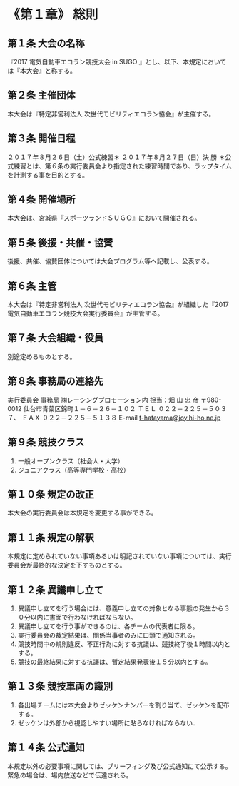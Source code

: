 # 《第１章》 総則
## 第１条 大会の名称
『2017 電気自動車エコラン競技大会 in SUGO 』とし、以下、本規定においては『本大会』と称する。
## 第２条 主催団体
本大会は『特定非営利法人 次世代モビリティエコラン協会』が主催する。
## 第３条 開催日程
２０１７年８月２６日（土）公式練習＊
２０１７年８月２７日（日）決 勝
＊公式練習とは、第６条の実行委員会より指定された練習時間であり、ラップタイムを計測する事を目的とする。
## 第４条 開催場所
本大会は、宮城県『スポーツランドＳＵＧＯ』において開催される。
## 第５条 後援・共催・協賛
後援、共催、協賛団体については大会プログラム等へ記載し、公表する。
## 第６条 主管
本大会は『特定非営利法人 次世代モビリティエコラン協会』が組織した『2017 電気自動車エコラン競技大会実行委員会』が主管する。
## 第７条 大会組織・役員
別途定めるものとする。
## 第８条 事務局の連絡先
実行委員会 事務局
㈱レーシングプロモーション内 担当：畑 山 忠 彦
〒980-0012 仙台市青葉区錦町１－６－２６－１０２
ＴＥＬ ０２２－２２５－５０３７、 ＦＡＸ ０２２－２２５－５１３８
E-mail t-hatayama@joy.hi-ho.ne.jp
## 第９条 競技クラス
1. 一般オープンクラス（社会人・大学）
1. ジュニアクラス（高等専門学校・高校）
## 第１０条 規定の改正
本大会の実行委員会は本規定を変更する事ができる。
## 第１１条 規定の解釈
本規定に定められていない事項あるいは明記されていない事項については、実行委員会が最終的な決定を下すものとする。
## 第１２条 異議申し立て
1. 異議申し立てを行う場合には、意義申し立ての対象となる事態の発生から３０分以内に書面で行わなければならない。
1. 異議申し立てを行う事ができるのは、各チームの代表者に限る。
1. 実行委員会の裁定結果は、関係当事者のみに口頭で通知される。
1. 競技時間中の規則違反、不正行為に対する抗議は、競技終了後１時間以内とする。
1. 競技の最終結果に対する抗議は、暫定結果発表後１５分以内とする。
## 第１３条 競技車両の識別
1. 各出場チームには本大会よりゼッケンナンバーを割り当て、ゼッケンを配布する。
1. ゼッケンは外部から視認しやすい場所に貼らなければならない．
## 第１４条 公式通知
本規定以外の必要事項に関しては、ブリーフィング及び公式通知にて公示する。
緊急の場合は、場内放送などで伝達される。
